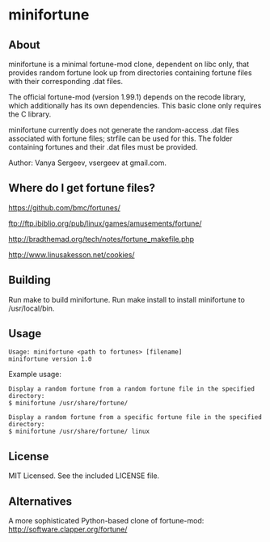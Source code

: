 minifortune
===========

About
-----

minifortune is a minimal fortune-mod clone, dependent on libc only, that
provides random fortune look up from directories containing fortune files with
their corresponding .dat files.

The official fortune-mod (version 1.99.1) depends on the recode library, which
additionally has its own dependencies. This basic clone only requires the C
library.

minifortune currently does not generate the random-access .dat files associated
with fortune files; strfile can be used for this. The folder containing
fortunes and their .dat files must be provided.

Author: Vanya Sergeev, vsergeev at gmail.com.

Where do I get fortune files?
-----------------------------

https://github.com/bmc/fortunes/

ftp://ftp.ibiblio.org/pub/linux/games/amusements/fortune/

http://bradthemad.org/tech/notes/fortune_makefile.php

http://www.linusakesson.net/cookies/

Building
--------

Run make to build minifortune.
Run make install to install minifortune to /usr/local/bin.

Usage
-----

	Usage: minifortune <path to fortunes> [filename]
	minifortune version 1.0

Example usage:

	Display a random fortune from a random fortune file in the specified
	directory:
	$ minifortune /usr/share/fortune/

	Display a random fortune from a specific fortune file in the specified
	directory:
	$ minifortune /usr/share/fortune/ linux

License
-------

MIT Licensed. See the included LICENSE file.

Alternatives
------------

A more sophisticated Python-based clone of fortune-mod: http://software.clapper.org/fortune/


